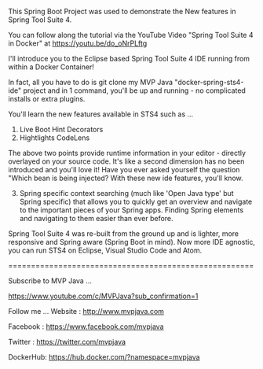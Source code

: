
This Spring Boot Project was used to demonstrate the New features in Spring Tool Suite 4.

You can follow along the tutorial via the YouTube Video "Spring Tool Suite 4 in Docker" at https://youtu.be/do_oNrPLftg

I'll introduce you to the Eclipse based Spring Tool Suite 4 IDE running from within a Docker Container! 

In fact, all you have to do is git clone my MVP Java "docker-spring-sts4-ide" project and in 1 command, you'll be up and running - no complicated installs or extra plugins.

You'll learn the new features available in STS4 such as ...
1. Live Boot Hint Decorators
2. Hightlights CodeLens

The above two points provide runtime information in your editor - directly overlayed on your source code.
It's like a second dimension has no been introduced and you'll love it! Have you ever asked yourself the 
question "Which bean is being injected? With these new ide features, you'll know.

3. Spring specific context searching (much like 'Open Java type' but Spring specific) that allows you to quickly get an overview and navigate to the important pieces of your Spring apps. Finding 
Spring elements and navigating to them easier than ever before.

Spring Tool Suite 4 was re-built from the ground up and is lighter, more responsive and Spring aware (Spring Boot in mind). Now more IDE agnostic, you can run STS4 on Eclipse, Visual Studio Code and Atom.


======================================================

Subscribe to MVP Java ...

https://www.youtube.com/c/MVPJava?sub_confirmation=1

Follow me ...
Website  : http://www.mvpjava.com

Facebook : https://www.facebook.com/mvpjava

Twitter  : https://twitter.com/mvpjava

DockerHub: https://hub.docker.com/?namespace=mvpjava
